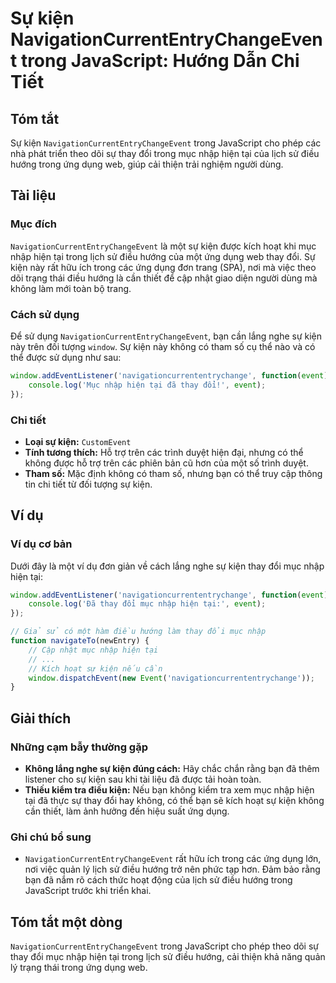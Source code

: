 <!--
Meta Description: # Sự kiện NavigationCurrentEntryChangeEvent trong JavaScript: Hướng Dẫn Chi Tiết ## Tóm tắt Sự kiện `NavigationCurrentEntryChangeEvent` trong JavaScri...
Meta Keywords: kiện, trong, mục, nhập, hiện
-->

# Sự kiện NavigationCurrentEntryChangeEvent trong JavaScript: Hướng Dẫn Chi Tiết

## Tóm tắt
Sự kiện `NavigationCurrentEntryChangeEvent` trong JavaScript cho phép các nhà phát triển theo dõi sự thay đổi trong mục nhập hiện tại của lịch sử điều hướng trong ứng dụng web, giúp cải thiện trải nghiệm người dùng.

## Tài liệu
### Mục đích
`NavigationCurrentEntryChangeEvent` là một sự kiện được kích hoạt khi mục nhập hiện tại trong lịch sử điều hướng của một ứng dụng web thay đổi. Sự kiện này rất hữu ích trong các ứng dụng đơn trang (SPA), nơi mà việc theo dõi trạng thái điều hướng là cần thiết để cập nhật giao diện người dùng mà không làm mới toàn bộ trang.

### Cách sử dụng
Để sử dụng `NavigationCurrentEntryChangeEvent`, bạn cần lắng nghe sự kiện này trên đối tượng `window`. Sự kiện này không có tham số cụ thể nào và có thể được sử dụng như sau:

```javascript
window.addEventListener('navigationcurrententrychange', function(event) {
    console.log('Mục nhập hiện tại đã thay đổi!', event);
});
```

### Chi tiết
- **Loại sự kiện:** `CustomEvent`
- **Tính tương thích:** Hỗ trợ trên các trình duyệt hiện đại, nhưng có thể không được hỗ trợ trên các phiên bản cũ hơn của một số trình duyệt.
- **Tham số:** Mặc định không có tham số, nhưng bạn có thể truy cập thông tin chi tiết từ đối tượng sự kiện.

## Ví dụ
### Ví dụ cơ bản
Dưới đây là một ví dụ đơn giản về cách lắng nghe sự kiện thay đổi mục nhập hiện tại:

```javascript
window.addEventListener('navigationcurrententrychange', function(event) {
    console.log('Đã thay đổi mục nhập hiện tại:', event);
});

// Giả sử có một hàm điều hướng làm thay đổi mục nhập
function navigateTo(newEntry) {
    // Cập nhật mục nhập hiện tại
    // ...
    // Kích hoạt sự kiện nếu cần
    window.dispatchEvent(new Event('navigationcurrententrychange'));
}
```

## Giải thích
### Những cạm bẫy thường gặp
- **Không lắng nghe sự kiện đúng cách:** Hãy chắc chắn rằng bạn đã thêm listener cho sự kiện sau khi tài liệu đã được tải hoàn toàn.
- **Thiếu kiểm tra điều kiện:** Nếu bạn không kiểm tra xem mục nhập hiện tại đã thực sự thay đổi hay không, có thể bạn sẽ kích hoạt sự kiện không cần thiết, làm ảnh hưởng đến hiệu suất ứng dụng.

### Ghi chú bổ sung
- `NavigationCurrentEntryChangeEvent` rất hữu ích trong các ứng dụng lớn, nơi việc quản lý lịch sử điều hướng trở nên phức tạp hơn. Đảm bảo rằng bạn đã nắm rõ cách thức hoạt động của lịch sử điều hướng trong JavaScript trước khi triển khai.

## Tóm tắt một dòng
`NavigationCurrentEntryChangeEvent` trong JavaScript cho phép theo dõi sự thay đổi mục nhập hiện tại trong lịch sử điều hướng, cải thiện khả năng quản lý trạng thái trong ứng dụng web.